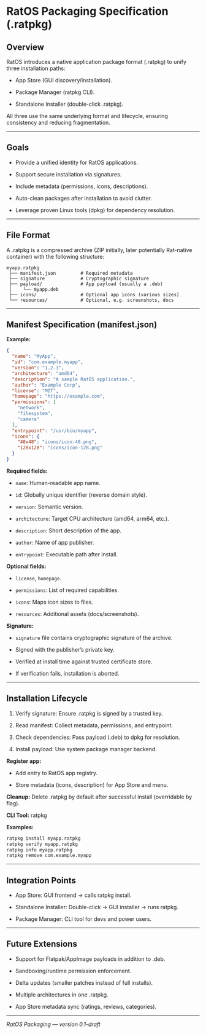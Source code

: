# RatOS Packaging Specification (.ratpkg)
## Overview

RatOS introduces a native application package format (.ratpkg) to unify three installation paths:

- App Store (GUI discovery/installation).

- Package Manager (ratpkg CLI).

- Standalone Installer (double-click .ratpkg).

All three use the same underlying format and lifecycle, ensuring consistency and reducing fragmentation.

---

## Goals

- Provide a unified identity for RatOS applications.

- Support secure installation via signatures.

- Include metadata (permissions, icons, descriptions).

- Auto-clean packages after installation to avoid clutter.

- Leverage proven Linux tools (dpkg) for dependency resolution.

---

## File Format

A .ratpkg is a compressed archive (ZIP initially, later potentially Rat-native container) with the following structure:
```
myapp.ratpkg
 ├── manifest.json         # Required metadata
 ├── signature             # Cryptographic signature
 ├── payload/              # App payload (usually a .deb)
 │    └── myapp.deb
 ├── icons/                # Optional app icons (various sizes)
 └── resources/            # Optional, e.g. screenshots, docs
```

---

## Manifest Specification (manifest.json)

**Example:**

```json
{
  "name": "MyApp",
  "id": "com.example.myapp",
  "version": "1.2.3",
  "architecture": "amd64",
  "description": "A sample RatOS application.",
  "author": "Example Corp",
  "license": "MIT",
  "homepage": "https://example.com",
  "permissions": [
    "network",
    "filesystem",
    "camera"
  ],
  "entrypoint": "/usr/bin/myapp",
  "icons": {
    "48x48": "icons/icon-48.png",
    "128x128": "icons/icon-128.png"
  }
}
```
**Required fields:**

- `name`: Human-readable app name.

- `id`: Globally unique identifier (reverse domain style).

- `version`: Semantic version.

- `architecture`: Target CPU architecture (amd64, arm64, etc.).

- `description`: Short description of the app.

- `author`: Name of app publisher.

- `entrypoint`: Executable path after install.

**Optional fields:**

- `license`, `homepage`.

- `permissions`: List of required capabilities.

- `icons`: Maps icon sizes to files.

- `resources`: Additional assets (docs/screenshots).

**Signature:**

- `signature` file contains cryptographic signature of the archive.

- Signed with the publisher’s private key.

- Verified at install time against trusted certificate store.

- If verification fails, installation is aborted.

---

## Installation Lifecycle

1. Verify signature: Ensure .ratpkg is signed by a trusted key.

2. Read manifest: Collect metadata, permissions, and entrypoint.

3. Check dependencies: Pass payload (.deb) to dpkg for resolution.

4. Install payload: Use system package manager backend.

**Register app:**

- Add entry to RatOS app registry.

- Store metadata (icons, description) for App Store and menu.

**Cleanup:** Delete .ratpkg by default after successful install (overridable by flag).

**CLI Tool:** ratpkg

**Examples:**
```bash
ratpkg install myapp.ratpkg
ratpkg verify myapp.ratpkg
ratpkg info myapp.ratpkg
ratpkg remove com.example.myapp
```

---

## Integration Points

- App Store: GUI frontend → calls ratpkg install.

- Standalone Installer: Double-click → GUI installer → runs ratpkg.

- Package Manager: CLI tool for devs and power users.

---

## Future Extensions

- Support for Flatpak/AppImage payloads in addition to .deb.

- Sandboxing/runtime permission enforcement.

- Delta updates (smaller patches instead of full installs).

- Multiple architectures in one .ratpkg.

- App Store metadata sync (ratings, reviews, categories).

---

*RatOS Packaging — version 0.1-draft*